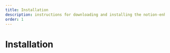 ```yaml
---
title: Installation
description: instructions for downloading and installing the notion-enhancer
order: 1
---
```


# Installation
